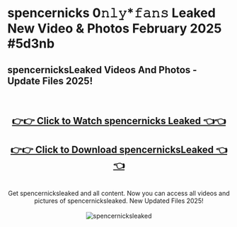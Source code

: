 # spencernicks 0𝚗𝚕𝚢*𝚏𝚊𝚗𝚜 Leaked New Video & Photos February 2025 #5d3nb

<h2>spencernicksLeaked Videos And Photos - Update Files 2025!</h2>
<br>
<div align="center">
<h2><a href="https://mediaupload.pro?title=spencernicks&ref=11F" rel="nofollow">👉👉 Click to Watch spencernicks Leaked 👈👈</a></h2>
<h2><a href="https://mediaupload.pro?title=spencernicks&ref=11F" rel="nofollow">👉👉 Click to Download spencernicksLeaked 👈👈</a></h2>
<br>
Get spencernicksleaked and all content. Now you can access all videos and pictures of spencernicksleaked. New Updated Files 2025!
<br>
<br>
<a href="https://mediaupload.pro?title=spencernicks&ref=11F" rel="nofollow" data-target="animated-image.originalLink"><img src="https://i.ibb.co/Gkj2r4b/banner.png" alt="spencernicksleaked" style="max-width: 100%; display: inline-block;" data-target="animated-image.originalImage"></a>
</div>
<br>

